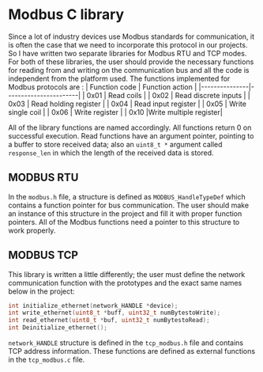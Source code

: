 # Modbus C library
Since a lot of industry devices use Modbus standards for communication, it is often the case that we need to incorporate this protocol in our projects. So I have written two separate libraries for Modbus RTU and TCP modes. For both of these libraries, the user should provide the necessary functions for reading from and writing on the communication bus and all the code is independent from the platform used. The functions implemented for Modbus protocols are :
| Function code |   Function action     |
|---------------|-----------------------|
|   0x01        |   Read coils          |
|   0x02        |  Read discrete inputs |
|   0x03        | Read holding register |
|   0x04        | Read input register   |
|   0x05        |   Write single coil   |
|   0x06        |   Write register      |
|   0x10        |Write multiple register|

All of the library functions are named accordingly. All functions return 0 on successful execution. Read functions have an argument pointer, pointing to a buffer to store received data; also an `uint8_t *` argument called `response_len` in which the length of the received data is stored. 

## MODBUS RTU
In the `modbus.h` file, a structure is defined as `MODBUS_HandleTypeDef` which contains a function pointer for bus communication. The user should make an instance of this structure in the project and fill it with proper function pointers. All of the Modbus functions need a pointer to this structure to work properly.
## MODBUS TCP
This library is written a little differently; the user must define the network communication function with the prototypes and the exact same names below in the project:
```C
int initialize_ethernet(network_HANDLE *device);
int write_ethernet(uint8_t *buff, uint32_t numBytestoWrite);
int read_ethernet(uint8_t *buf, uint32_t numBytestoRead);
int Deinitialize_ethernet();
```
`network_HANDLE` structure is defined in the `tcp_modbus.h` file and contains TCP address information. These functions are defined as external functions in the `tcp_modbus.c` file.
